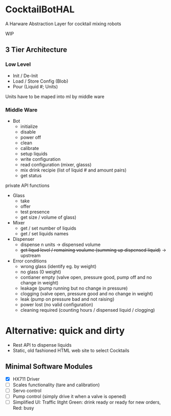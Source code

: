 # CocktailBotHAL
A Harware Abstraction Layer for cocktail mixing robots

WIP
## 3 Tier Architecture
### Low Level
* Init / De-Init
* Load / Store Config (Blob)
* Pour (Liquid #; Units) 

Units have to be maped into ml by middle ware

### Middle Ware

* Bot 
  * initialize
  * disable
  * power off
  * clean
  * calibrate
  * setup liquids
  * write configuration
  * read configuration (mixer, glasss)
  * mix drink recipie (list of liquid # and amount pairs)
  * get status
 
 private API functions
* Glass 
  * take
  * offer
  * test presence
  * get size / volume of glass)
* Mixer 
  * get / set number of liquids
  * get / set liquids names
* Dispenser 
  * dispense n units -> dispensed volume
  * ~~get liqud level / remaining voulume (summing up dispensed liquid)~~ -> upstream
* Error conditions
  * wrong glass (identify eg. by weight)
  * no glass (0 weight)
  * contianer empty (valve open, pressure good, pump off and no change in weight)
  * leakage (pump running but no change in pressure)
  * clogging (valve open, pressure good and no change in weight)
  * leak (pump on pressure bad and not raising)
  * power lost (no valid configuration)
  * cleaning required (counting hours / dispensed liquid / clogging)

# Alternative: quick and dirty
* Rest API to dispense liquids
* Static, old fashioned HTML web site to select Cocktails

## Minimal Software Modules
- [X] HX711 Driver
- [ ] Scales functionality (tare and calibration)
- [ ] Servo control
- [ ] Pump control (simply drive it when a valve is opened)
- [ ] Simplified UI: Traffic litght Green: drink ready or ready for new orders, Red: busy
